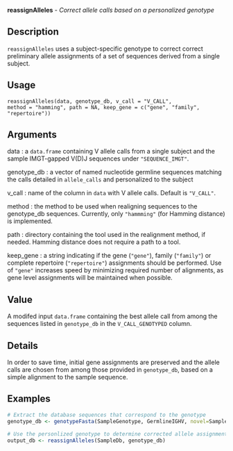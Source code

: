 **reassignAlleles** - *Correct allele calls based on a personalized genotype*

Description
--------------------

`reassignAlleles` uses a subject-specific genotype to correct
correct preliminary allele assignments of a set of sequences derived
from a single subject.


Usage
--------------------
```
reassignAlleles(data, genotype_db, v_call = "V_CALL",
method = "hamming", path = NA, keep_gene = c("gene", "family",
"repertoire"))
```

Arguments
-------------------

data
:   a `data.frame` containing V allele calls from a
single subject and the sample IMGT-gapped V(D)J sequences under
`"SEQUENCE_IMGT"`.

genotype_db
:   a vector of named nucleotide germline sequences
matching the calls detailed in `allele_calls`
and personalized to the subject

v_call
:   name of the column in `data` with V allele
calls. Default is `"V_CALL"`.

method
:   the method to be used when realigning sequences to
the genotype_db sequences. Currently, only `"hammming"`
(for Hamming distance) is implemented.

path
:   directory containing the tool used in the
realignment method, if needed. Hamming distance does
not require a path to a tool.

keep_gene
:   a string indicating if the gene (`"gene"`), 
family (`"family"`) or complete repertoire
(`"repertoire"`) assignments should be performed. 
Use of `"gene"` increases speed by minimizing required number of 
alignments, as gene level assignments will be maintained when possible.




Value
-------------------

A modifed input `data.frame` containing the best allele call from 
among the sequences listed in `genotype_db` in the 
`V_CALL_GENOTYPED` column.


Details
-------------------

In order to save time, initial gene assignments are preserved and
the allele calls are chosen from among those provided in `genotype_db`,
based on a simple alignment to the sample sequence.



Examples
-------------------

```R
# Extract the database sequences that correspond to the genotype
genotype_db <- genotypeFasta(SampleGenotype, GermlineIGHV, novel=SampleNovel)

# Use the personlized genotype to determine corrected allele assignments
output_db <- reassignAlleles(SampleDb, genotype_db)
```




